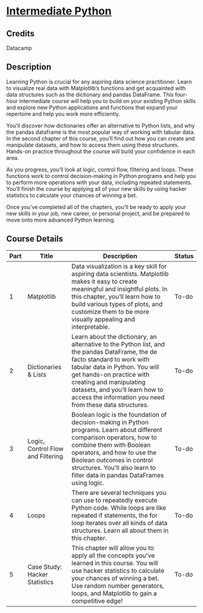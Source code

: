 # [Intermediate Python](https://app.datacamp.com/learn/courses/intermediate-python)

## Credits

Datacamp

## Description

Learning Python is crucial for any aspiring data science practitioner. Learn to visualize real data with Matplotlib’s functions and get acquainted with data structures such as the dictionary and pandas DataFrame. This four-hour intermediate course will help you to build on your existing Python skills and explore new Python applications and functions that expand your repertoire and help you work more efficiently.

You'll discover how dictionaries offer an alternative to Python lists, and why the pandas dataframe is the most popular way of working with tabular data. In the second chapter of this course, you’ll find out how you can create and manipulate datasets, and how to access them using these structures. Hands-on practice throughout the course will build your confidence in each area.

As you progress, you’ll look at logic, control flow, filtering and loops. These functions work to control decision-making in Python programs and help you to perform more operations with your data, including repeated statements. You’ll finish the course by applying all of your new skills by using hacker statistics to calculate your chances of winning a bet.

Once you’ve completed all of the chapters, you’ll be ready to apply your new skills in your job, new career, or personal project, and be prepared to move onto more advanced Python learning.
## Course Details

| Part | Title | Description | Status |
|------|-------|---------------|--------|
| 1 | Matplotlib | Data visualization is a key skill for aspiring data scientists. Matplotlib makes it easy to create meaningful and insightful plots. In this chapter, you’ll learn how to build various types of plots, and customize them to be more visually appealing and interpretable. | To-do |
| 2 | Dictionaries & Lists | Learn about the dictionary, an alternative to the Python list, and the pandas DataFrame, the de facto standard to work with tabular data in Python. You will get hands-on practice with creating and manipulating datasets, and you’ll learn how to access the information you need from these data structures. | To-do |
| 3 | Logic, Control Flow and Filtering | Boolean logic is the foundation of decision-making in Python programs. Learn about different comparison operators, how to combine them with Boolean operators, and how to use the Boolean outcomes in control structures. You'll also learn to filter data in pandas DataFrames using logic. | To-do |
| 4 | Loops | There are several techniques you can use to repeatedly execute Python code. While loops are like repeated if statements, the for loop iterates over all kinds of data structures. Learn all about them in this chapter. | To-do |
| 5 | Case Study: Hacker Statistics | This chapter will allow you to apply all the concepts you've learned in this course. You will use hacker statistics to calculate your chances of winning a bet. Use random number generators, loops, and Matplotlib to gain a competitive edge! | To-do |
